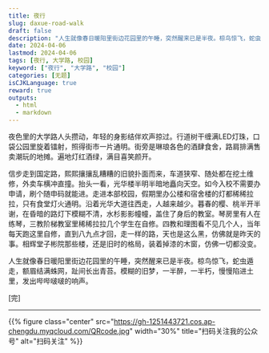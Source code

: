 ```yaml
---
title: 夜行
slug: daxue-road-walk
draft: false
description: "人生就像春日暖阳里街边花园里的午睡，突然醒来已是半夜。椋鸟惊飞，蛇虫遁走，额眉结满蛛网，趾间长出青苔。模糊的旧梦，一半醉，一半朽，慢慢陷进土里，发出哔哔啵啵的响声。"
date: 2024-04-06
lastmod: 2024-04-06
tags: [夜行, 大学路, 校园]
keyword: ["夜行", "大学路", "校园"]
categories: [无题]
isCJKLanguage: true
reward: true
outputs:
  - html
  - markdown
---
```


夜色里的大学路人头攒动，年轻的身影结伴欢声掠过。行道树干缠满LED灯珠，口袋公园里旋着镭射，照得街市一片通明。街旁是琳琅各色的酒肆食舍，路肩排满售卖潮玩的地摊。遍地灯红酒绿，满目喜笑颜开。

信步走到国定路，熙熙攘攘乱糟糟的旧貌扑面而来，车道狭窄、随处都在挖土维修，外卖车横冲直撞。抬头一看，光华楼半明半暗地矗向天空。如今入校不需要办申请，刷个随申码就能进。走进本部校园，假期里办公楼和宿舍楼的灯都稀稀拉拉，只有食堂灯火通明。沿着光华大道往西走，人越来越少。暮春的樱、桃半开半谢，在昏暗的路灯下模糊不清，水杉影影幢幢，盖住了身后的教室。琴房里有人在练琴，三教阶梯教室里稀稀拉拉几个学生在自修。四教和理图看不见几个人，当年每天跑这里自修，直到八九点才回，走一样的路，天也是这么黑，仿佛就是昨天的事。相辉堂子彬院那些楼，还是旧时的格局，装着掉漆的木窗，仿佛一切都没变。

人生就像春日暖阳里街边花园里的午睡，突然醒来已是半夜。椋鸟惊飞，蛇虫遁走，额眉结满蛛网，趾间长出青苔。模糊的旧梦，一半醉，一半朽，慢慢陷进土里，发出哔哔啵啵的响声。

[完]

---

<!-- {% raw %} -->
{{% figure class="center" src="https://gh-1251443721.cos.ap-chengdu.myqcloud.com/QRcode.jpg" width="30%" title="扫码关注我的公众号" alt="扫码关注" %}}
<!-- {% endraw %} -->
